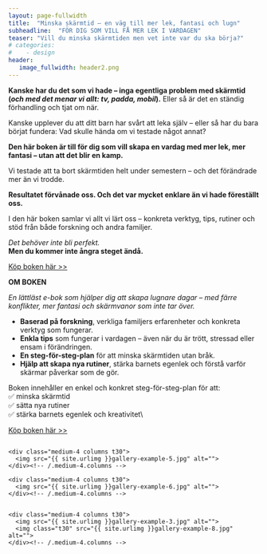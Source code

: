 ```yaml
---
layout: page-fullwidth
title:  "Minska skärmtid – en väg till mer lek, fantasi och lugn"
subheadline:  "FÖR DIG SOM VILL FÅ MER LEK I VARDAGEN"
teaser: "Vill du minska skärmtiden men vet inte var du ska börja?"
# categories:
#    - design
header:
   image_fullwidth: header2.png
---
```

**Kanske har du det som vi hade – inga egentliga problem med skärmtid
(*och med det menar vi allt: tv, padda, mobil*).**
Eller så är det en ständig förhandling och tjat om när.

Kanske upplever du att ditt barn har svårt att leka själv –
eller så har du bara börjat fundera:
Vad skulle hända om vi testade något annat?

**Den här boken är till för dig som vill skapa en vardag med mer lek, mer fantasi – utan att det blir en kamp.**

Vi testade att ta bort skärmtiden helt under semestern – och det förändrade mer än vi trodde.

**Resultatet förvånade oss. Och det var mycket enklare än vi hade föreställt oss.**

I den här boken samlar vi allt vi lärt oss – konkreta verktyg, tips, rutiner
och stöd från både forskning och andra familjer.

*Det behöver inte bli perfekt.*  
**Men du kommer inte ångra steget ändå.** 

[Köp boken här >>][1]

**OM BOKEN**

*En lättläst e-bok som hjälper dig att skapa lugnare dagar – med färre konflikter, mer fantasi och skärmvanor som inte tar över.*

- **Baserad på forskning**, verkliga familjers erfarenheter och konkreta verktyg som fungerar.
- **Enkla tips** som fungerar i vardagen – även när du är trött, stressad eller ensam i förändringen.
- **En steg-för-steg-plan** för att minska skärmtiden utan bråk.
- **Hjälp att skapa nya rutiner**, stärka barnets egenlek och förstå varför skärmar påverkar som de gör.
  

Boken innehåller en enkel och konkret steg-för-steg-plan för att:\
✅ minska skärmtid\
✅ sätta nya rutiner\
✅ stärka barnets egenlek och kreativitet\

[Köp boken här >>][1]

<!--more-->

<div class="row">
    <div class="medium-4 columns t30">
    <img src="{{ site.urlimg }}gallery-example-4.jpg" alt="">
    </div><!-- /.medium-4.columns -->

    <div class="medium-4 columns t30">
      <img src="{{ site.urlimg }}gallery-example-5.jpg" alt="">
    </div><!-- /.medium-4.columns -->

    <div class="medium-4 columns t30">
      <img src="{{ site.urlimg }}gallery-example-6.jpg" alt="">
    </div><!-- /.medium-4.columns -->

</div><!-- /.row -->


<div class="row">
    <div class="medium-8 columns t30">
    <img src="{{ site.urlimg }}gallery-example-7.jpg" alt="">
    </div><!-- /.medium-8.columns -->

    <div class="medium-4 columns t30">
      <img src="{{ site.urlimg }}gallery-example-3.jpg" alt="">
      <img class="t30" src="{{ site.urlimg }}gallery-example-8.jpg" alt="">
    </div><!-- /.medium-4.columns -->

</div><!-- /.row -->



 [1]: https://enhandbok.store/
